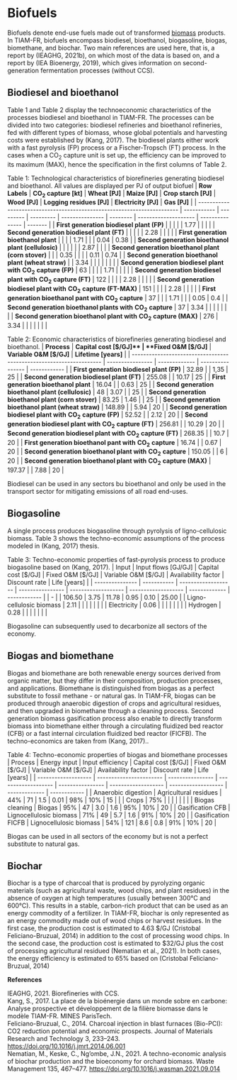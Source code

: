 # Biofuels

Biofuels denote end-use fuels made out of transformed [biomass](\resources\biomass.md) products. In TIAM-FR, biofuels encompass biodiesel, bioethanol, biogasoline, biogas, biomethane, and biochar. Two main references are used here, that is, a report by (IEAGHG, 2021b), on which most of the data is based on, and a report by (IEA Bioenergy, 2019), which gives information on second-generation fermentation processes (without CCS).

## Biodiesel and bioethanol

Table 1 and Table 2 display the technoeconomic characteristics of the processes biodiesel and bioethanol in TIAM-FR.
The processes can be divided into two categories: biodiesel refineries and bioethanol refineries, fed with different types of biomass, whose global potentials and harvesting costs were established by (Kang, 2017). The biodiesel plants either work with a fast pyrolysis (FP) process or a Fischer-Tropsch (FT) process. In the cases when a CO<sub>2</sub> capture unit is set up, the efficiency can be improved to its maximum (MAX), hence the specification in the first columns of Table 2.

Table 1: Technological characteristics of biorefineries generating biodiesel and bioethanol. All values are displayed per PJ of output biofuel
| **Row Labels**                                                          | **CO<sub>2</sub> capture [kt]** | **Wheat [PJ]** | **Maize [PJ]** | **Crop starch [PJ]** | **Wood [PJ]** | **Logging residues [PJ]** | **Electricity [PJ]** | **Gas [PJ]** |
| ----------------------------------------------------------------------- | ----------- | --------- | --------- | --------------- | -------- | -------------------- | --------------- | ------- |
| **First generation biodiesel plant (FP)**                               |             |           |           |                 | 1.77     |                      |                 |         |
| **Second generation biodiesel plant (FT)**                              |             |           |           |                 | 2.28     |                      |                 |         |
| **First generation bioethanol plant**                                   |             |           |           | 1.71            |          |                      | 0.04            | 0.38    |
| **Second generation bioethanol plant (cellulosic)**                     |             |           |           |                 |          | 2.87                 |                 |         |
| **Second generation bioethanol plant (corn stover)**                    |             |           | 0.35      |                 |          |                      | 0.11            | 0.74    |
| **Second generation bioethanol plant (wheat straw)**                    |             | 3.34      |           |                 |          |                      |                 |         |
| **Second generation biodiesel plant with** **CO<sub>2</sub>** **capture (FP)**     | 63          |           |           |                 | 1.71     |                      |                 |         |
| **Second generation biodiesel plant with** **CO<sub>2</sub>** **capture (FT)**     | 122         |           |           |                 | 2.28     |                      |                 |         |
| **Second generation biodiesel plant with** **CO<sub>2</sub>** **capture (FT-MAX)** | 151         |           |           |                 | 2.28     |                      |                 |         |
| **First generation bioethanol pant with** **CO<sub>2</sub>** **capture**           | 37          |           |           | 1.71            |          |                      | 0.05            | 0.4     |
| **Second generation bioethanol plants with** **CO<sub>2</sub>** **capture**        | 37          | 3.34      |           |                 |          |                      |                 |         |
| **Second generation bioethanol plant with** **CO<sub>2</sub>** **capture (MAX)**   | 276         | 3.34      |           |                 |          |                      |                 |         |

Table 2: Economic characteristics of biorefineries generating biodiesel and bioethanol.
| **Process**                                                         | **Capital cost [$/GJ]** | **Fixed O&M [$/GJ]** | **Variable O&M [$/GJ]** | **Lifetime [years]** |
| ------------------------------------------------------------------- | ---------------- | ------------- | ---------------- | ------------ |
| **First generation biodiesel plant (FP)**                           | 32.89            |               | 1,35             | 25           |
| **Second generation biodiesel plant (FT)**                          | 255.08           |               | 10.17            | 25           |
| **First generation bioethanol plant**                               | 16.04            |               | 0.63             | 25           |
| **Second generation bioethanol plant (cellulosic)**                 | 48               | 3.07          |                  | 25           |
| **Second generation bioethanol plant (corn stover)**                | 83.25            | 1.46          |                  | 25           |
| **Second generation bioethanol plant (wheat straw)**                | 148.89           |               | 5.94             | 20           |
| **Second generation biodiesel plant with** **CO<sub>2</sub>** **capture (FP)** | 52.52            |               | 2.12             | 20           |
| **Second generation biodiesel plant with** **CO<sub>2</sub>** **capture (FT)** | 256.81           |               | 10.29            | 20           |
| **Second generation biodiesel plant with** **CO<sub>2</sub>** **capture (FT)** | 268.35           |               | 10.7             | 20           |
| **First generation bioethanol pant with** **CO<sub>2</sub>** **capture**       | 16.74            |               | 0.67             | 20           |
| **Second generation bioethanol plant with** **CO<sub>2</sub>** **capture**     | 150.05           |               | 6                | 20           |
| **Second generation bioethanol plant with** **CO<sub>2</sub>** **capture (MAX)**    | 197.37           |               | 7.88             | 20           |

Biodiesel can be used in any sectors bu bioethanol and only be used in the transport sector for mitigating emissions of all road end-uses.

## Biogasoline

A single process produces biogasoline through pyrolysis of ligno-cellulosic biomass. Table 3 shows the techno-economic assumptions of the process modeled in (Kang, 2017) thesis.

Table 3: Techno-economic properties of fast-pyrolysis process to produce biogasoline based on (Kang, 2017).
| Input | Input flows [GJ/GJ] | Capital cost [$/GJ] | Fixed O&M [$/GJ] | Variable O&M [$/GJ] | Availability factor | Discount rate | Life [years] |
| --------------- | ----------- | ------------------- | ---------------- | ------------------- | ------------------- | ------------- | ------------ |
| \-              |             | 106.50              | 3.75             | 11.78               | 0.95                | 0.10          | 25.00        |
| Ligno-cellulosic biomass          | 2.11        |                     |                  |                     |                     |               |              |
| Electricity          | 0.06        |                     |                  |                     |                     |               |              |
| Hydrogen         | 0.28        |                     |                  |                     |                     |               |              |

Biogasoline can subsequently used to decarbonize all sectors of the economy.

## Biogas and biomethane

Biogas and biomethane are both renewable energy sources derived from organic matter, but they differ in their composition, production processes, and applications. Biomethane is distinguished from biogas as a perfect substitute to fossil methane - or natural gas. In TIAM-FR, biogas can be produced through anaerobic digestion of crops and agricultural residues, and then upgraded in biomethane through a cleaning process. Second generation biomass gasification process also enable to directly transform biomass into biomethane either through a circulating fluidized bed reactor (CFB) or a fast internal circulation fluidized bed reactor (FICFB). The techno-economics are taken from (Kang, 2017)..

Table 4: Techno-economic properties of biogas and biomethane processes
| Process             | Energy input            | Input efficiency | Capital cost [$/GJ] | Fixed O&M [$/GJ] | Variable O&M [$/GJ] | Availability factor | Discount rate | Life [years] |
| ------------------- | ----------------------- | ---------------- | ------------------- | ---------------- | ------------------- | ------------------- | ------------- | ------------ |
| Anaerobic digestion | Agricultural residues   | 44%              | 71                  | 1.5              | 0.01                | 98%                 | 10%           | 15           |
|                     | Crops                   | 75%              |                     |                  |                     |                     |               |              |
| Biogas cleaning     | Biogas                  | 95%              | 47                  | 3.0              | 1.6                 | 95%                 | 10%           | 20           |
| Gasification CFB    | Lignocellulosic biomass | 71%              | 49                  | 5.7              | 1.6                 | 91%                 | 10%           | 20           |
| Gasification FICFB  | Lignocellulosic biomass | 54%              | 121                 | 8.6              | 0.8                 | 91%                 | 10%           | 20           |

Biogas can be used in all sectors of the economy but is not a perfect substitute to natural gas.

## Biochar

Biochar is a type of charcoal that is produced by pyrolyzing organic materials (such as agricultural waste, wood chips, and plant residues) in the absence of oxygen at high temperatures (usually between 300°C and 600°C). This results in a stable, carbon-rich product that can be used as an energy commodity of a fertilizer. In TIAM-FR, biochar is only represented as an energy commodity made out of wood chips or harvest residues. In the first case, the production cost is estimated to 4.63 $/GJ (Cristobal Feliciano-Bruzual, 2014) in addition to the cost of processing wood chips. In the second case, the production cost is estimated to $32/GJ plus the cost of processing agricultural residued (Nematian et al., 2021). In both cases, the energy efficiency is estimated to 65% based on (Cristobal Feliciano-Bruzual, 2014)

**References**

IEAGHG, 2021. Biorefineries with CCS.  
Kang, S., 2017. La place de la bioénergie dans un monde sobre en carbone: Analyse prospective et développement de la filière biomasse dans le modèle TIAM-FR. MINES ParisTech.  
Feliciano-Bruzual, C., 2014. Charcoal injection in blast furnaces (Bio-PCI): CO2 reduction potential and economic prospects. Journal of Materials Research and Technology 3, 233–243. https://doi.org/10.1016/j.jmrt.2014.06.001  
Nematian, M., Keske, C., Ng’ombe, J.N., 2021. A techno-economic analysis of biochar production and the bioeconomy for orchard biomass. Waste Management 135, 467–477. https://doi.org/10.1016/j.wasman.2021.09.014


